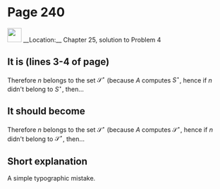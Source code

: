 # Page 240

<img src="../../pictures/correction_yellow.svg" style="width: 32px; height: 32px;"/>
__Location:__ Chapter 25, solution to Problem 4

## It is (lines 3-4 of page)

Therefore $n$ belongs to the set $\mathscr{S}^\star$
(because $A$ computes $S^\star$, hence if $n$
didn't belong to $S^\star$, then...

## It should become

Therefore $n$ belongs to the set $\mathscr{S}^\star$
(because $A$ computes $\mathscr{S}^\star$, hence if $n$
didn't belong to $\mathscr{S}^\star$, then...

## Short explanation

A simple typographic mistake.